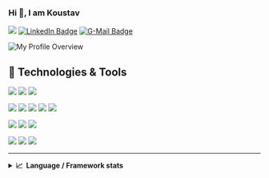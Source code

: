 ### Hi 👋, I am Koustav 

![](https://komarev.com/ghpvc/?username=StaticOwl&style=flat-square&color=brightgreen)
[![LinkedIn Badge](https://img.shields.io/badge/-staticowl-blue?style=flat&logo=linkedin&logoColor=white&color=blue)](https://www.linkedin.com/in/staticowl/)
[![G-Mail Badge](https://img.shields.io/badge/-akostuv@gmail.com-red?style=flat-square&logo=Gmail&logoColor=white&color=red)](mailto://akostuv@gmail.com)


![My Profile Overview](https://github-readme-stats.vercel.app/api?username=StaticOwl&show_icons=true&count_private=true&theme=tokyonight&hide_border=true)


<!-- - 🤔 &nbsp;&nbsp;Checkout my Blog : [Codebrace](https://medium.com/codebrace) -->

## 🔧 Technologies & Tools
![](https://img.shields.io/badge/Code-Java-informational?style=flat&logo=java&logoColor=white&color=6aa6f8)
![](https://img.shields.io/badge/Code-scala-informational?style=flat&logo=scala&logoColor=white&color=6aa6f8)
![](https://img.shields.io/badge/Code-Python-informational?style=flat&logo=python&logoColor=white&color=6aa6f8)

![](https://img.shields.io/badge/Tools-Spark-informational?style=flat&logo=apache-spark&logoColor=white&color=6aa6f8)
![](https://img.shields.io/badge/Tools-MapReduce-informational?style=flat&logo=apache-mapreduce&logoColor=white&color=6aa6f8)
![](https://img.shields.io/badge/Tools-Airflow-informational?style=flat&logo=apache-airflow&logoColor=white&color=6aa6f8)
![](https://img.shields.io/badge/Tools-Docker-informational?style=flat&logo=docker&logoColor=white&color=6aa6f8)
![](https://img.shields.io/badge/Tools-Spring-informational?style=flat&logo=spring&logoColor=white&color=6aa6f8)


![](https://img.shields.io/badge/DB-BigQuery-informational?style=flat&logo=google-cloud&logoColor=white&color=6aa6f8)
![](https://img.shields.io/badge/DB-Hive-informational?style=flat&logo=hive&logoColor=white&color=6aa6f8)
![](https://img.shields.io/badge/DB-Impala-informational?style=flat&logo=impala&logoColor=white&color=6aa6f8)


![](https://img.shields.io/badge/Code-SQL-informational?style=flat&logo=sql&logoColor=white&color=6aa6f8)
![](https://img.shields.io/badge/DB-MySQL-informational?style=flat&logo=mysql&logoColor=white&color=6aa6f8)
![](https://img.shields.io/badge/DB-Oracle-informational?style=flat&logo=oracle&logoColor=white&color=6aa6f8)

---
<details>
  <summary><b>📈&nbsp;&nbsp;Language&nbsp;/&nbsp;Framework stats</b></summary>
  <br/>
  <img src="https://cr-ss-service.azurewebsites.net/api/ScreenShot?widget=summary&username=staticowl"/>
  <br/>
  <a href='https://profile.codersrank.io/user/staticowl/'>
  <img
  src="https://cr-skills-chart-widget.azurewebsites.net/api/api?username=staticowl&padding=30&skills=java,scala,python"
/>
  </a>

</details>
